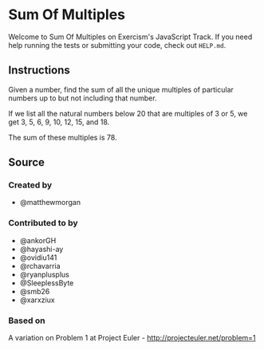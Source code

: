 # Sum Of Multiples

Welcome to Sum Of Multiples on Exercism's JavaScript Track.
If you need help running the tests or submitting your code, check out `HELP.md`.

## Instructions

Given a number, find the sum of all the unique multiples of particular numbers up to
but not including that number.

If we list all the natural numbers below 20 that are multiples of 3 or 5,
we get 3, 5, 6, 9, 10, 12, 15, and 18.

The sum of these multiples is 78.

## Source

### Created by

- @matthewmorgan

### Contributed to by

- @ankorGH
- @hayashi-ay
- @ovidiu141
- @rchavarria
- @ryanplusplus
- @SleeplessByte
- @smb26
- @xarxziux

### Based on

A variation on Problem 1 at Project Euler - http://projecteuler.net/problem=1